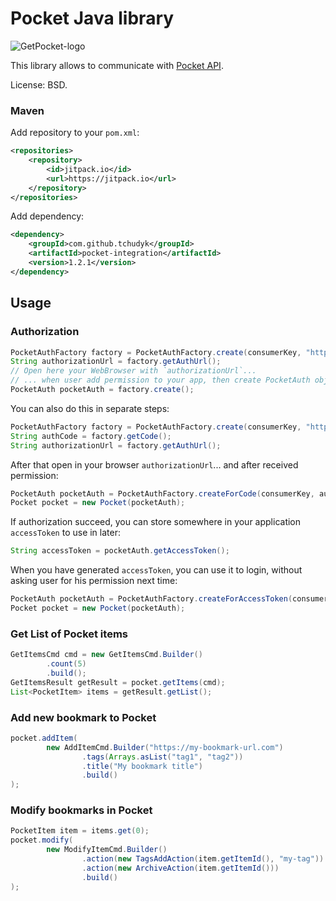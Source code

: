 # Pocket Java library

![GetPocket-logo](https://getpocket.com/i/v3/pocket_logo.png) 

This library allows to communicate with [Pocket API](https://getpocket.com/developer/docs).

License: BSD.

### Maven
Add repository to your `pom.xml`:
```xml
<repositories>
    <repository>
        <id>jitpack.io</id>
        <url>https://jitpack.io</url>
    </repository>
</repositories>
```

Add dependency:
```xml
<dependency>
    <groupId>com.github.tchudyk</groupId>
    <artifactId>pocket-integration</artifactId>
    <version>1.2.1</version>
</dependency>
```

## Usage

### Authorization

```java
PocketAuthFactory factory = PocketAuthFactory.create(consumerKey, "https://getpocket.com/");
String authorizationUrl = factory.getAuthUrl();
// Open here your WebBrowser with `authorizationUrl`... 
// ... when user add permission to your app, then create PocketAuth object. 
PocketAuth pocketAuth = factory.create();
```

You can also do this in separate steps:
```java
PocketAuthFactory factory = PocketAuthFactory.create(consumerKey, "https://getpocket.com/");
String authCode = factory.getCode();
String authorizationUrl = factory.getAuthUrl();
```

After that open in your browser `authorizationUrl`... and after received permission:
```java
PocketAuth pocketAuth = PocketAuthFactory.createForCode(consumerKey, authCode);
Pocket pocket = new Pocket(pocketAuth);
```

If authorization succeed, you can store somewhere in your application `accessToken` to use in later:
```java
String accessToken = pocketAuth.getAccessToken();
```


When you have generated `accessToken`, you can use it to login, without asking user for his permission next time:
```java
PocketAuth pocketAuth = PocketAuthFactory.createForAccessToken(consumerKey, accessToken);
Pocket pocket = new Pocket(pocketAuth);
```



### Get List of Pocket items

```java
GetItemsCmd cmd = new GetItemsCmd.Builder()
        .count(5)
        .build();
GetItemsResult getResult = pocket.getItems(cmd);
List<PocketItem> items = getResult.getList();
```



### Add new bookmark to Pocket

```java
pocket.addItem(
        new AddItemCmd.Builder("https://my-bookmark-url.com")
                .tags(Arrays.asList("tag1", "tag2"))
                .title("My bookmark title")
                .build()
);
```



### Modify bookmarks in Pocket

```java
PocketItem item = items.get(0);
pocket.modify(
        new ModifyItemCmd.Builder()
                .action(new TagsAddAction(item.getItemId(), "my-tag"))
                .action(new ArchiveAction(item.getItemId()))
                .build()
);
```